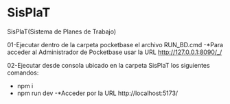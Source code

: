 # SisPlaT
SisPlaT(Sistema de Planes de Trabajo)

01-Ejecutar dentro de la carpeta pocketbase el archivo RUN_BD.cmd
  -*Para acceder al Administrador de Pocketbase usar la URL http://127.0.0.1:8090/_/
  
02-Ejecutar desde consola ubicado en la carpeta SisPlaT los siguientes comandos:
  - npm i
  - npm run dev
  -*Acceder por la URL http://localhost:5173/

